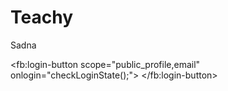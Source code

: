 # Teachy
Sadna
<!DOCTYPE html>
<html>
<head>
<title>Facebook Login JavaScript Example</title>
<meta charset="UTF-8">
</head>
<body>
<script>

  window.fbAsyncInit = function() {
    FB.init({
      appId      : '1973583292970708',
      cookie     : true,  // enable cookies to allow the server to access 
                          // the session
      xfbml      : true,  // parse social plugins on this page
      version    : 'v2.12' 
    });

    FB.getLoginStatus(function(response) {
      statusChangeCallback(response);
    });

  };

  
  (function(d, s, id) {
    var js, fjs = d.getElementsByTagName(s)[0];
    if (d.getElementById(id)) return;
    js = d.createElement(s); js.id = id;
    js.src = "https://connect.facebook.net/en_US/sdk.js";
    fjs.parentNode.insertBefore(js, fjs);
  }(document, 'script', 'facebook-jssdk'));
  
	function  statusChangeCallback(response){
	 if (response.status === 'connected') {
	 console.log('user is logged in');
	}
	else {
   console.log('user is not logged in');
  }
  }
   function checkLoginState() {
    FB.getLoginStatus(function(response) {
      statusChangeCallback(response);
    });
  }

</script>


<fb:login-button scope="public_profile,email" onlogin="checkLoginState();">
</fb:login-button>

</body>
</html>
